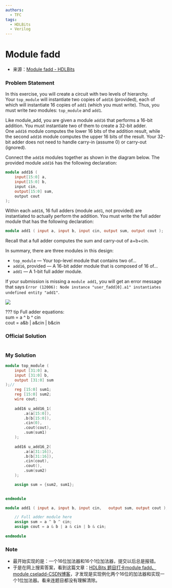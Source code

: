 ```yaml
---
authors:
  - TFC
tags:
  - HDLBits
  - Verilog
---
```

# Module fadd
- 来源：[Module fadd - HDLBits](https://hdlbits.01xz.net/wiki/Module_fadd)

### Problem Statement
In this exercise, you will create a circuit with two levels of hierarchy. Your `top_module` will instantiate two copies of `add16` (provided), each of which will instantiate 16 copies of `add1` (which you must write). Thus, you must write _two_ modules: `top_module` and `add1`.

Like module_add, you are given a module `add16` that performs a 16-bit addition. You must instantiate two of them to create a 32-bit adder. One `add16` module computes the lower 16 bits of the addition result, while the second `add16` module computes the upper 16 bits of the result. Your 32-bit adder does not need to handle carry-in (assume 0) or carry-out (ignored).

Connect the `add16` modules together as shown in the diagram below. The provided module `add16` has the following declaration:
```Verilog
module add16 ( 
	input[15:0] a, 
	input[15:0] b, 
	input cin, 
	output[15:0] sum, 
	output cout 
);
```


Within each `add16`, 16 full adders (module `add1`, not provided) are instantiated to actually perform the addition. You must write the full adder module that has the following declaration:
```Verilog
module add1 ( input a, input b, input cin, output sum, output cout );
```

Recall that a full adder computes the sum and carry-out of a+b+cin.

In summary, there are three modules in this design:

- `top_module` — Your top-level module that contains two of...
- `add16`, provided — A 16-bit adder module that is composed of 16 of...
- `add1` — A 1-bit full adder module.

  
If your submission is missing a `module add1`, you will get an error message that says `Error (12006): Node instance "user_fadd[0].a1" instantiates undefined entity "add1"`.

  

[![](https://hdlbits.01xz.net/mw/images/f/f3/Module_fadd.png)](https://hdlbits.01xz.net/wiki/File:Module_fadd.png)

??? tip
	Full adder equations:  
	sum = a ^ b ^ cin  
	cout = a&b | a&cin | b&cin
### Official Solution

```Verilog

```

### My Solution

```Verilog
module top_module (
    input [31:0] a,
    input [31:0] b,
    output [31:0] sum
);//
    reg [15:0] sum1;
    reg [15:0] sum2;
    wire cout;
    
    add16 u_add16_1(
        .a(a[15:0]),
        .b(b[15:0]),
        .cin(0),
        .cout(cout),
        .sum(sum1)
    );
    
    add16 u_add16_2(
        .a(a[31:16]),
        .b(b[31:16]),
        .cin(cout),
        .cout(),
        .sum(sum2)
    );

    assign sum = {sum2, sum1};
    

endmodule

module add1 ( input a, input b, input cin,   output sum, output cout );

	// Full adder module here
    assign sum = a ^ b ^ cin;
    assign cout = a & b | a & cin | b & cin;
    
endmodule
```

### Note
- 最开始实现的是：一个16位加法器和16个1位加法器，提交以后总是报错。
- 于是在网上搜索答案，看到这篇文章：[HDLBits 题目打卡module fadd、module cseladd-CSDN博客](https://blog.csdn.net/weixin_44157994/article/details/113545312)，才发现是实现例化两个16位的加法器和实现一个1位加法器。看来连题目都没有理解清除。